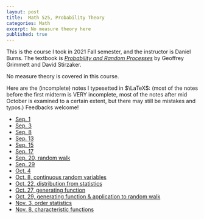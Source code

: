 ```yaml
---
layout: post
title:  Math 525, Probability Theory
categories: Math
excerpt: No measure theory here
published: true 
---
```

This is the course I took in 2021 Fall semester, and the instructor is Daniel Burns. The textbook is [*Probability and Random Processes*](https://www.amazon.com/dp/0198847599/ref=cm_sw_em_r_mt_dp_NCN7PHW26G51WKCGGB15) by Geoffrey Grimmett and David Stirzaker.

No measure theory is covered in this course.

Here are the (incomplete) notes I typesetted in $\LaTeX$: (most of the notes before the first midterm is VERY incomplete, 
most of the notes after mid October is examined to a certain extent, but there may still be mistakes and typos.) Feedbacks welcome!

- [Sep. 1](../../../../parts/probability/0901.pdf)
- [Sep. 3](../../../../parts/probability/0903.pdf)
- [Sep. 8](../../../../parts/probability/0908.pdf)
- [Sep. 13](../../../../parts/probability/0913.pdf)
- [Sep. 15](../../../../parts/probability/0915.pdf)
- [Sep. 17](../../../../parts/probability/0917.pdf) 
- [Sep. 20, random walk](../../../../parts/probability/0920.pdf)
- [Sep. 29](../../../../parts/probability/0929.pdf)
- [Oct. 4](../../../../parts/probability/1004.pdf)
- [Oct. 8, continuous random variables](../../../../parts/probability/1008.pdf)
- [Oct. 22, distribution from statistics](../../../../parts/probability/1022.pdf)
- [Oct. 27, generating function](../../../../parts/probability/1027.pdf)
- [Oct. 29, generating function & application to random walk](../../../../parts/probability/1029.pdf)
- [Nov. 3, order statistics](../../../../parts/probability/1103.pdf)
- [Nov. 8, characteristic functions](../../../../parts/probability/1108.pdf)
